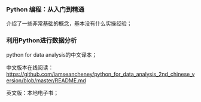 ### Python 编程：从入门到精通

介绍了一些非常基础的概念，基本没有什么实操经验；



### 利用Python进行数据分析

python for data analysis的中文译本；

中文版本在线阅读：https://github.com/iamseancheney/python_for_data_analysis_2nd_chinese_version/blob/master/README.md

英文版：本地电子书；



